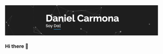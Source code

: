 ![](https://github.com/DanielCarmonaPhantom/ImgPerfil/blob/main/Grabacio%CC%81n%20de%20pantalla%202022-03-23%20a%20la(s)%2017.57.46.gif)

### Hi there 👋

<!--
**DanielCarmonaPhantom/DanielCarmonaPhantom** is a ✨ _special_ ✨ repository because its `README.md` (this file) appears on your GitHub profile.

Here are some ideas to get you started:

- 🔭 I’m currently working on ...
- 🌱 I’m currently learning ...
- 👯 I’m looking to collaborate on ...
- 🤔 I’m looking for help with ...
- 💬 Ask me about ...
- 📫 How to reach me: ...
- 😄 Pronouns: ...
- ⚡ Fun fact: ...
-->
